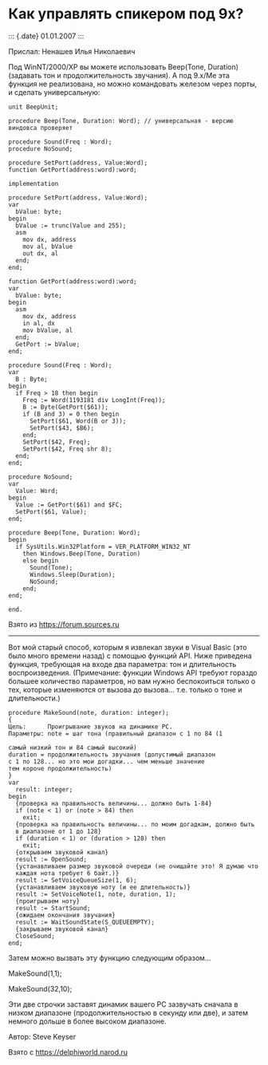 Как управлять спикером под 9х?
==============================

::: {.date}
01.01.2007
:::

Прислал: Ненашев Илья Николаевич

Под WinNT/2000/XP вы можете использовать Beep(Tone, Duration) (задавать
тон и продолжительность звучания). А под 9.x/Me эта функция не
реализована, но можно командовать железом через порты, и сделать
универсальную:

    unit BeepUnit; 
     
    procedure Beep(Tone, Duration: Word); // универсальная - версию виндовса проверяет 
     
    procedure Sound(Freq : Word); 
    procedure NoSound; 
     
    procedure SetPort(address, Value:Word); 
    function GetPort(address:word):word; 
     
    implementation 
     
    procedure SetPort(address, Value:Word); 
    var 
      bValue: byte; 
    begin 
      bValue := trunc(Value and 255); 
      asm 
        mov dx, address 
        mov al, bValue 
        out dx, al 
      end; 
    end; 
     
    function GetPort(address:word):word; 
    var 
      bValue: byte; 
    begin 
      asm 
        mov dx, address 
        in al, dx 
        mov bValue, al 
      end; 
      GetPort := bValue; 
    end; 
     
    procedure Sound(Freq : Word); 
    var 
      B : Byte; 
    begin 
      if Freq > 18 then begin 
        Freq := Word(1193181 div LongInt(Freq)); 
        B := Byte(GetPort($61)); 
        if (B and 3) = 0 then begin 
          SetPort($61, Word(B or 3)); 
          SetPort($43, $B6); 
        end; 
        SetPort($42, Freq); 
        SetPort($42, Freq shr 8); 
      end; 
    end; 
     
    procedure NoSound; 
    var 
      Value: Word; 
    begin 
      Value := GetPort($61) and $FC; 
      SetPort($61, Value); 
    end; 
     
    procedure Beep(Tone, Duration: Word); 
    begin 
      if SysUtils.Win32Platform = VER_PLATFORM_WIN32_NT 
        then Windows.Beep(Tone, Duration) 
        else begin 
          Sound(Tone); 
          Windows.Sleep(Duration); 
          NoSound; 
        end; 
    end; 
     
    end.

Взято из <https://forum.sources.ru>

------------------------------------------------------------------------

Вот мой старый способ, которым я извлекал звуки в Visual Basic (это было
много времени назад) с помощью функций API. Ниже приведена функция,
требующая на входе два параметра: тон и длительность воспроизведения.
(Примечание: функции Windows API требуют гораздо большее количество
параметров, но вам нужно беспокоиться только о тех, которые изменяются
от вызова до вызова\... т.е. только о тоне и длительности.)

    procedure MakeSound(note, duration: integer);
    {
    Цель:      Проигрывание звуков на динамике PC.
    Параметры: note = шаг тона (правильный диапазон с 1 по 84 (1
     
    самый низкий тон и 84 самый высокий)
    duration = продолжительность звучания (допустимый диапазон
    с 1 по 128... но это мои догадки... чем меньше значение
    тем короче продолжительность)
    }
    var
      result: integer;
    begin
      {проверка на правильность величины... должно быть 1-84}
      if (note < 1) or (note > 84) then
        exit;
      {проверка на правильность величины... по моим догадкам, должно быть
      в диапазоне от 1 до 128}
      if (duration < 1) or (duration > 128) then
        exit;
      {открываем звуковой канал}
      result := OpenSound;
      {устанавливаем размер звуковой очереди (не очищайте это! Я думаю что
      каждая нота требует 6 байт.)}
      result := SetVoiceQueueSize(1, 6);
      {устанавливаем звуковую ноту (и ее длительность)}
      result := SetVoiceNote(1, note, duration, 1);
      {проигрываем ноту}
      result := StartSound;
      {ожидаем окончания звучания}
      result := WaitSoundState(S_QUEUEEMPTY);
      {закрываем звуковой канал}
      CloseSound;
    end;

Затем можно вызвать эту функцию следующим образом\...

MakeSound(1,1);

MakeSound(32,10);

Эти две строчки заставят динамик вашего PC зазвучать сначала в низком
диапазоне (продолжительностью в секунду или две), и затем немного дольше
в более высоком диапазоне.

Автор: Steve Keyser

Взято с <https://delphiworld.narod.ru>
